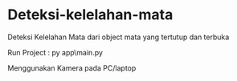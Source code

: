 # Deteksi-kelelahan-mata
Deteksi Kelelahan Mata dari object mata yang tertutup dan terbuka

Run Project : py app\main.py

Menggunakan Kamera pada PC/laptop
